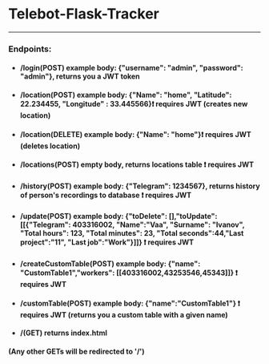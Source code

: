 # Telebot-Flask-Tracker
---
### Endpoints:
* #### /login(POST)         example body: {"username": "admin", "password": "admin"}, returns you a JWT token
* #### /location(POST)      example body: {"Name": "home", "Latitude": 22.234455, "Longitude" : 33.445566}:exclamation: requires JWT (creates new location)
* #### /location(DELETE)    example body: {"Name": "home"}:exclamation: requires JWT (deletes location)
* #### /locations(POST) empty body,  returns locations table :exclamation: requires JWT
* #### /history(POST) example body: {"Telegram": 1234567},  returns history of person's recordings to database :exclamation: requires JWT
* #### /update(POST) example body: {"toDelete": [],"toUpdate": [[{"Telegram": 403316002, "Name":"Vaa", "Surname": "Ivanov", "Total hours": 123, "Total minutes": 23, "Total seconds":44,"Last project":"11", "Last job":"Work"}]]}  :exclamation: requires JWT
* #### /createCustomTable(POST) example body: {"name": "CustomTable1","workers": [[403316002,43253546,45343]]} :exclamation: requires JWT
* #### /customTable(POST) example body: {"name":"CustomTable1"} :exclamation: requires JWT  (returns you a custom table with a given name)
* #### /(GET)        returns index.html
####           (Any other GETs will be redirected to '/')
 
